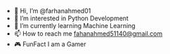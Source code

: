 - 👋 Hi, I’m @farhanahmed01
- 👀 I’m interested in Python Development
- 🌱 I’m currently learning Machine Learning 
- 📫 How to reach me fahanahmed51140@gmail.com
- 🎮 FunFact I am a Gamer

<!---
farhanahmed01/farhanahmed01 is a ✨ special ✨ repository because its `README.md` (this file) appears on your GitHub profile.
You can click the Preview link to take a look at your changes.
--->
